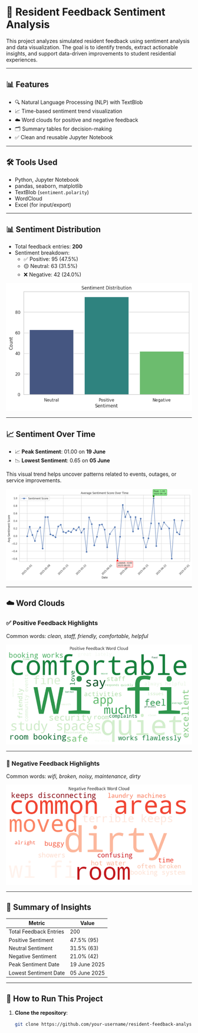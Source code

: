 # 🧠 Resident Feedback Sentiment Analysis

This project analyzes simulated resident feedback using sentiment analysis and data visualization. The goal is to identify trends, extract actionable insights, and support data-driven improvements to student residential experiences.

---

## 📊 Features

- 🔍 Natural Language Processing (NLP) with TextBlob
- 📈 Time-based sentiment trend visualization
- ☁️ Word clouds for positive and negative feedback
- 🗂 Summary tables for decision-making
- ✅ Clean and reusable Jupyter Notebook

---

## 🛠 Tools Used

- Python, Jupyter Notebook
- pandas, seaborn, matplotlib
- TextBlob (`sentiment.polarity`)
- WordCloud
- Excel (for input/export)

---

## 📊 Sentiment Distribution

- Total feedback entries: **200**
- Sentiment breakdown:
  - ✅ Positive: 95 (47.5%)
  - 🟡 Neutral: 63 (31.5%)
  - ❌ Negative: 42 (24.0%)

![Sentiment Distribution](images/sentiment_distribution.png)

---

## 📈 Sentiment Over Time

- 📈 **Peak Sentiment**: 01.00 on **19 June**
- 📉 **Lowest Sentiment**: 0.65 on **05 June**

This visual trend helps uncover patterns related to events, outages, or service improvements.

![Sentiment Trend](images/sentiment_trend_annotated.png)

---

## ☁️ Word Clouds

### ✅ Positive Feedback Highlights

Common words: *clean, staff, friendly, comfortable, helpful*

![Positive Word Cloud](images/wordcloud_positive.png)

---

### 🚫 Negative Feedback Highlights

Common words: *wifi, broken, noisy, maintenance, dirty*

![Negative Word Cloud](images/wordcloud_negative.png)

---

## 📌 Summary of Insights

| Metric                    | Value         |
|--------------------------|----------------|
| Total Feedback Entries   | 200            |
| Positive Sentiment       | 47.5% (95)     |
| Neutral Sentiment        | 31.5% (63)     |
| Negative Sentiment       | 21.0% (42)     |
| Peak Sentiment Date      | 19 June 2025   |
| Lowest Sentiment Date    | 05 June 2025    |

---

## 🚀 How to Run This Project

1. **Clone the repository**:
   ```bash
   git clone https://github.com/your-username/resident-feedback-analysis.git


